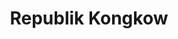 ---
layout: post
title: Republik Kongkow
featured-image: https://dl.dropboxusercontent.com/u/52850417/elmurales/IMG_1570.jpg
place: Makassar, Sulawesi Selatan
size: 100m
galleries:
  - image-link: https://dl.dropboxusercontent.com/u/52850417/elmurales/IMG_1570.jpg
    title: Republic Kongkow 1
  - image-link: https://dl.dropboxusercontent.com/u/52850417/elmurales/IMG_1608.jpg
    title: Republic Kongkow 2
  - image-link: https://dl.dropboxusercontent.com/u/52850417/elmurales/IMG_2702.jpg
    title: Republic Kongkow 3
  - image-link: https://dl.dropboxusercontent.com/u/52850417/elmurales/IMG_7525-2.jpg
    title: Republic Kongkow 4
---